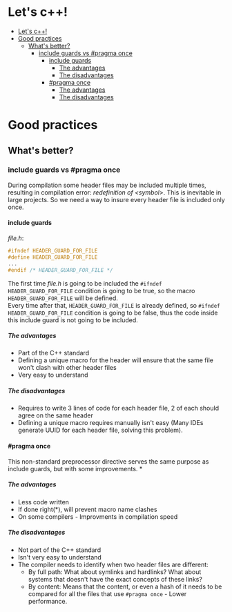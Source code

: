 # Let's c++!
- [Let's c++!](#lets-c)
- [Good practices](#good-practices)
  - [What's better?](#whats-better)
    - [include guards vs #pragma once](#include-guards-vs-pragma-once)
      - [include guards](#include-guards)
        - [The advantages](#the-advantages)
        - [The disadvantages](#the-disadvantages)
      - [#pragma once](#pragma-once)
        - [The advantages](#the-advantages-1)
        - [The disadvantages](#the-disadvantages-1)
# Good practices
## What's better?
### include guards vs #pragma once
During compilation some header files may be included multiple times, resulting in compilation error: *redefinition of \<symbol\>*. This is inevitable in large projects. So we need a way to insure every header file is included only once.

 #### include guards
*file.h*:
 ```cpp
#ifndef HEADER_GUARD_FOR_FILE
#define HEADER_GUARD_FOR_FILE
 ...
#endif /* HEADER_GUARD_FOR_FILE */
 ```
 The first time *file.h* is going to be included the `#ifndef HEADER_GUARD_FOR_FILE` condition is going to be true, so the macro `HEADER_GUARD_FOR_FILE` will be defined. \
 Every time after that, `HEADER_GUARD_FOR_FILE` is already defined, so `#ifndef HEADER_GUARD_FOR_FILE` condition is going to be false, thus the code inside this include guard is not going to be included.

 ##### The advantages
 * Part of the C++ standard
 * Defining a unique macro for the header will ensure that the same file won't clash with other header files
 * Very easy to understand

 ##### The disadvantages
 * Requires to write 3 lines of code for each header file, 2 of each should agree on the same header
* Defining a unique macro requires manually isn't easy (Many IDEs generate UUID for each header file, solving this problem).


 #### #pragma once
 This non-standard preprocessor directive serves the same purpose as include guards, but with some improvements.
* 
 
  ##### The advantages
  * Less code written
  * If done right(*), will prevent macro name clashes
  * On some compilers - Improvments in compilation speed

 ##### The disadvantages
 * Not part of the C++ standard
 * Isn't very easy to understand
 * The compiler needs to identify when two header files are different:
   * By full path: What about symlinks and hardlinks? What about systems that doesn't have the exact concepts of these links?
   * By content: Means that the content, or even a hash of it needs to be compared for all the files that use `#pragma once` - Lower performance.